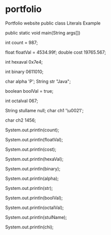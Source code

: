 # portfolio
Portfolio website
public class Literals Example

public static void main(String args[])

int count = 987;

float floatVal = 4534.99f; double cost 19765.567;

int hexaval 0x7e4;

int binary 0611010;

char alpha 'P'; String str "Java";

boolean boolVal = true;

int octalval 067;

String stullame null; char ch1 '\u0021';

char ch2 1456;

System.out.println(count);

System.out.println(floatVal);

System.out.println(cost);

System.out.println(hexaVal);

System.out.println(binary);

System.out.println(alpha);

System.out.println(str);

System.out.println(boolVal);

System.out.println(octalVal);

System.out.println(stulName);

System.out.println(chi);
